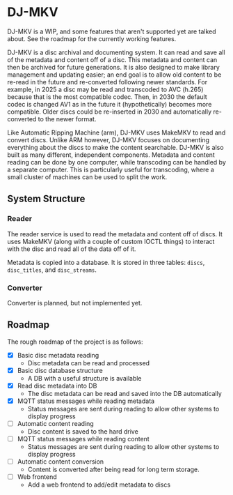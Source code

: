 # DJ-MKV

DJ-MKV is a WIP, and some features that aren't supported yet are talked about. See the roadmap for the currently working features.

DJ-MKV is a disc archival and documenting system. It can read and save all of the metadata and content off of a disc. This metadata and content can then be archived for future generations. It is also designed to make library management and updating easier; an end goal is to allow old content to be re-read in the future and re-converted following newer standards. For example, in 2025 a disc may be read and transcoded to AVC (h.265) because that is the most compatible codec. Then, in 2030 the default codec is changed AV1 as in the future it (hypothetically) becomes more compatible. Older discs could be re-inserted in 2030 and automatically re-converted to the newer format.

Like Automatic Ripping Machine (arm), DJ-MKV uses MakeMKV to read and convert discs. Unlike ARM however, DJ-MKV focuses on documenting everything about the discs to make the content searchable. DJ-MKV is also built as many different, independent components. Metadata and content reading can be done by one computer, while transcoding can be handled by a separate computer. This is particularly useful for transcoding, where a small cluster of machines can be used to split the work.

## System Structure

### Reader

The reader service is used to read the metadata and content off of discs. It uses MakeMKV (along with a couple of custom IOCTL things) to interact with the disc and read all of the data off of it.

Metadata is copied into a database. It is stored in three tables: `discs`, `disc_titles`, and `disc_streams`.

### Converter

Converter is planned, but not implemented yet.

## Roadmap

The rough roadmap of the project is as follows:

 - [x] Basic disc metadata reading 
   - Disc metadata can be read and processed
 - [x] Basic disc database structure
   - A DB with a useful structure is available
 - [x] Read disc metadata into DB
   - The disc metadata can be read and saved into the DB automatically
 - [x] MQTT status messages while reading metadata
   - Status messages are sent during reading to allow other systems to display progress
 - [ ] Automatic content reading
   - Disc content is saved to the hard drive
 - [ ] MQTT status messages while reading content
   - Status messages are sent during reading to allow other systems to display progress
 - [ ] Automatic content conversion
   - Content is converted after being read for long term storage.
 - [ ] Web frontend
   - Add a web frontend to add/edit metadata to discs